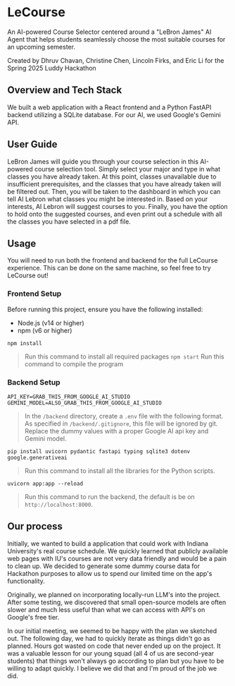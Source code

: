 # LeCourse

An AI-powered Course Selector centered around a "LeBron James" AI Agent that helps students seamlessly choose the most suitable courses for an upcoming semester.

Created by Dhruv Chavan, Christine Chen, Lincoln Firks, and Eric Li for the Spring 2025 Luddy Hackathon

## Overview and Tech Stack

We built a web application with a React frontend and a Python FastAPI backend utilizing a SQLite database. For our AI, we used Google's Gemini API. 

## User Guide

LeBron James will guide you through your course selection in this AI-powered course selection tool. Simply select your major and type in what classes you have already taken. At this point, classes unavailable due to insufficient prerequisites, and the classes that you have already taken will be filtered out. Then, you will be taken to the dashboard in which you can tell AI Lebron what classes you might be interested in. Based on your interests, AI Lebron will suggest courses to you. Finally, you have the option to hold onto the suggested courses, and even print out a schedule with all the classes you have selected in a pdf file.

## Usage

You will need to run both the frontend and backend for the full LeCourse experience. This can be done on the same machine, so feel free to try LeCourse out!

### Frontend Setup
Before running this project, ensure you have the following installed:
- Node.js (v14 or higher)
- npm (v6 or higher)

```npm install```
> Run this command to install all required packages
```npm start```
> Run this command to compile the program

### Backend Setup

```
API_KEY=GRAB_THIS_FROM_GOOGLE_AI_STUDIO
GEMINI_MODEL=ALSO_GRAB_THIS_FROM_GOOGLE_AI_STUDIO
```
> In the `/backend` directory, create a `.env` file with the following format. As specified in `/backend/.gitignore`, this file will be ignored by git. Replace the dummy values with a proper Google AI api key and Gemini model.
```
pip install uvicorn pydantic fastapi typing sqlite3 dotenv google.generativeai
```
> Run this command to install all the libraries for the Python scripts. 
```
uvicorn app:app --reload
```
> Run this command to run the backend, the default is be on `http://localhost:8000`.

## Our process

Initially, we wanted to build a application that could work with Indiana University's real course schedule. We quickly learned that publicly available web pages with IU's courses are not very data friendly and would be a pain to clean up. We decided to generate some dummy course data for Hackathon purposes to allow us to spend our limited time on the app's functionality. 

Originally, we planned on incorporating locally-run LLM's into the project. After some testing, we discovered that small open-source models are often slower and much less useful than what we can access with API's on Google's free tier. 

In our initial meeting, we seemed to be happy with the plan we sketched out. The following day, we had to quickly iterate as things didn't go as planned. Hours got wasted on code that never ended up on the project. It was a valuable lesson for our young squad (all 4 of us are second-year students) that things won't always go according to plan but you have to be willing to adapt quickly. I believe we did that and I'm proud of the job we did. 


